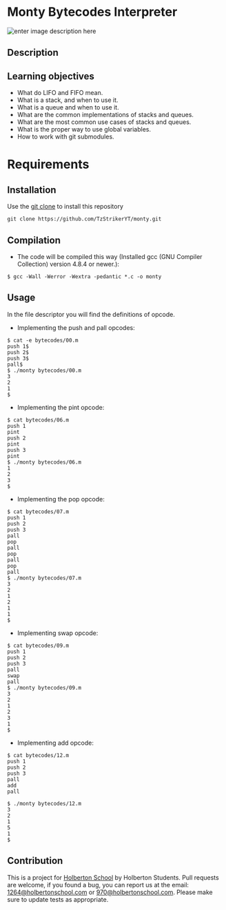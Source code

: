 # Monty Bytecodes Interpreter


![enter image description here](https://lh3.googleusercontent.com/XmvRPsC57FqdwBUPmFjUlJQdwFgzBxbNLQ7AKewPcoKX5rrkmHvUUboWAZ-gIjsQslW2D6YF-G8 "monty")

## [](https://github.com/TzStrikerYT/monty)Description


## Learning objectives

-   What do LIFO and FIFO mean.
-   What is a stack, and when to use it.
-   What is a queue and when to use it.
-   What are the common implementations of stacks and queues.
-   What are the most common use cases of stacks and queues.
-   What is the proper way to use global variables.
-   How to work with git submodules.

# Requirements
## Installation

Use the  [git clone](https://github.com/TzStrikerYT/monty.git) to install this repository
```
git clone https://github.com/TzStrikerYT/monty.git
```
## Compilation

-   The code will be compiled this way (Installed gcc (GNU Compiler Collection) version 4.8.4 or newer.):
```
$ gcc -Wall -Werror -Wextra -pedantic *.c -o monty
```

## Usage
In the file descriptor you will find the definitions of opcode.
* Implementing the push and pall opcodes:
```
$ cat -e bytecodes/00.m
push 1$
push 2$
push 3$
pall$
$ ./monty bytecodes/00.m
3
2
1
$
```
* Implementing the pint opcode:
```
$ cat bytecodes/06.m 
push 1
pint
push 2
pint
push 3
pint
$ ./monty bytecodes/06.m 
1
2
3
$ 
```
* Implementing the pop opcode:
```
$ cat bytecodes/07.m 
push 1
push 2
push 3
pall
pop
pall
pop
pall
pop
pall
$ ./monty bytecodes/07.m 
3
2
1
2
1
1
$ 
```
* Implementing swap opcode:
```
$ cat bytecodes/09.m 
push 1
push 2
push 3
pall
swap
pall
$ ./monty bytecodes/09.m 
3
2
1
2
3
1
$
```
* Implementing add opcode:
```
$ cat bytecodes/12.m 
push 1
push 2
push 3
pall
add
pall

$ ./monty bytecodes/12.m
3
2
1
5
1
$
```

## Contribution
This is a project for [Holberton School](https://www.holbertonschool.com/) by Holberton Students. Pull requests are welcome, if you found a bug, you can report us at the email: [1264@holbertonschool.com](mailto:1264@holbertonschool.com) or [970@holbertonschool.com](mailto:970@holbertonschool.com).
Please make sure to update tests as appropriate.
